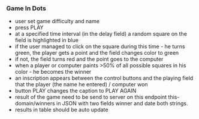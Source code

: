 ### Game In Dots

- user set game difficulty and name
- press PLAY
- at a specified time interval (in the delay field) a random square on the field is highlighted in blue
- if the user managed to click on the square during this time - he turns green, the player gets a point and the field changes color to green
- if not, the field turns red and the point goes to the computer
- when a player or computer paints >50% of all possible squares in his color - he becomes the winner
- an inscription appears between the control buttons and the playing field that the player (the name he entered) / computer won
- button PLAY changes the caption to PLAY AGAIN
- result of the game need to be send to server on this endpoint this-domain/winners in JSON with two fields winner and date both strings.
- results in table should be auto update
